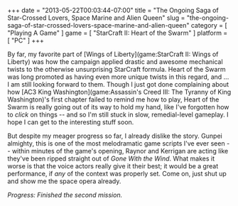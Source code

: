 +++
date = "2013-05-22T00:03:44-07:00"
title = "The Ongoing Saga of Star-Crossed Lovers, Space Marine and Alien Queen"
slug = "the-ongoing-saga-of-star-crossed-lovers-space-marine-and-alien-queen"
category = [ "Playing A Game" ]
game = [ "StarCraft II: Heart of the Swarm" ]
platform = [ "PC" ]
+++

By far, my favorite part of [Wings of Liberty](game:StarCraft II: Wings of Liberty) was how the campaign applied drastic and awesome mechanical twists to the otherwise unsurprising StarCraft formula.  Heart of the Swarm was long promoted as having even more unique twists in this regard, and ... I am still looking forward to them.  Though I just got done complaining about how [AC3 King Washington](game:Assassin's Creed III: The Tyranny of King Washington)'s first chapter failed to remind me how to play, Heart of the Swarm is really going out of its way to hold my hand, like I've forgotten how to <i>click</i> on things -- and so I'm still stuck in slow, remedial-level gameplay.  I hope I can get to the interesting stuff soon.

But despite my meager progress so far, I already dislike the story.  Gunpei almighty, this is one of the most melodramatic game scripts I've ever seen -- within minutes of the game's opening, Raynor and Kerrigan are acting like they've been ripped straight out of <i>Gone With the Wind</i>.  What makes it worse is that the voice actors really give it their best; it would be a great performance, if <i>any</i> of the context was properly set.  Come on, just shut up and show me the space opera already.

<i>Progress: Finished the second mission.</i>
